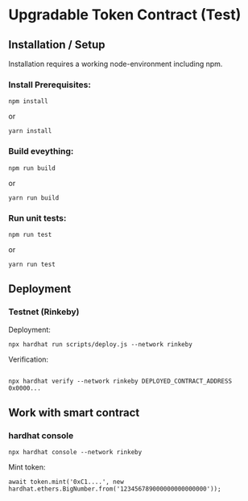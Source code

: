 # Upgradable Token Contract (Test)

## Installation / Setup

Installation requires a working node-environment including npm.

### Install Prerequisites:

```
npm install
```

or

```
yarn install
```


### Build eveything:


```
npm run build
```

or 

```
yarn run build
```


### Run unit tests:

```
npm run test
```

or 

```
yarn run test
```

## Deployment

### Testnet (Rinkeby)

Deployment:


```
npx hardhat run scripts/deploy.js --network rinkeby
```

Verification:

```

```

```
npx hardhat verify --network rinkeby DEPLOYED_CONTRACT_ADDRESS 0x0000...
```

## Work with smart contract

### hardhat console

```
npx hardhat console --network rinkeby
```


Mint token:

```
await token.mint('0xC1....', new hardhat.ethers.BigNumber.from('123456789000000000000000'));
```
